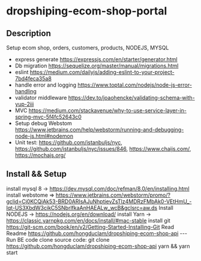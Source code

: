 # dropshiping-ecom-shop-portal
## Description
Setup ecom shop, orders, customers, products, NODEJS, MYSQL
- express generate https://expressjs.com/en/starter/generator.html
- Db migration https://sequelize.org/master/manual/migrations.html
- eslint https://medium.com/dailyjs/adding-eslint-to-your-project-7bd4feca35a8
- handle error and logging https://www.toptal.com/nodejs/node-js-error-handling
- validator middleware https://dev.to/joaohencke/validating-schema-with-yup-2iii
- MVC https://medium.com/stackavenue/why-to-use-service-layer-in-spring-mvc-5f4fc52643c0
- Setup debug Webstom https://www.jetbrains.com/help/webstorm/running-and-debugging-node-js.html#nodemon
- Unit test: https://github.com/istanbuljs/nyc, https://github.com/istanbuljs/nyc/issues/846, https://www.chaijs.com/, https://mochajs.org/
## Install && Setup
install mysql 8 -> https://dev.mysql.com/doc/refman/8.0/en/installing.html
install webstome => https://www.jetbrains.com/webstorm/promo/?gclid=Cj0KCQiAk53-BRD0ARIsAJuNhptievZsTlz4MDRzFMbAk0-VEtHmU_-Iqt-US3XbdW3cikC5SNbrlfkaAnHAEALw_wcB&gclsrc=aw.ds
Install NODEJS -> https://nodejs.org/en/download/
install Yarn -> https://classic.yarnpkg.com/en/docs/install/#mac-stable
install git https://git-scm.com/book/en/v2/Getting-Started-Installing-Git
Read Readme https://github.com/hongduclam/dropshiping-ecom-shop-api
--- Run BE code
clone source code: git clone https://github.com/hongduclam/dropshiping-ecom-shop-api
yarn && yarn start
